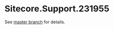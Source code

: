 # Sitecore.Support.231955

See [master branch](https://github.com/sitecoresupport/Sitecore.Support.231955) for details.